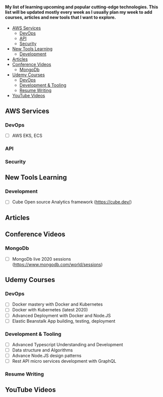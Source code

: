 
#### My list of learning upcoming and popular cutting-edge technologies. This list will be updated mostly every week as I usually plan my week to add courses, articles and new tools that I want to explore. 

- [AWS Services](#aws-services)
  - [DevOps](#devops)
  - [API](#api)
  - [Security](#security)
- [New Tools Learning](#new-tools-learning)
  - [Development](#development)
- [Articles](#articles)
- [Conference Videos](#conference-videos)
  - [MongoDb](#mongodb)
- [Udemy Courses](#udemy-courses)
  - [DevOps](#devops-1)
  - [Development & Tooling](#development--tooling)
  - [Resume Writing](#resume-writing)
- [YouTube Videos](#youtube-videos)


## AWS Services
### DevOps
- [ ] AWS EKS, ECS
### API
### Security
## New Tools Learning
### Development
- [ ] Cube Open source Analytics framework (https://cube.dev/)
## Articles
## Conference Videos
### MongoDb
- [ ] MongoDb live 2020 sessions (https://www.mongodb.com/world/sessions)
## Udemy Courses
### DevOps
- [ ] Docker mastery with Docker and Kubernetes
- [ ] Docker with Kubernetes (latest 2020)
- [ ] Advanced Deployment with Docker and Node.JS
- [ ] Elastic Beanstalk App building, testing, deployment
### Development & Tooling
- [ ] Advanced Typescript Understanding and Development
- [ ] Data structure and Algorithms
- [ ] Advance Node.JS design patterns
- [ ] Rest API micro services development with GraphQL
### Resume Writing
## YouTube Videos
